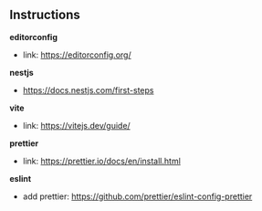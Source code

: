 ## Instructions

**editorconfig**

- link: https://editorconfig.org/

**nestjs**

- https://docs.nestjs.com/first-steps

**vite**

- link: https://vitejs.dev/guide/

**prettier**

- link: https://prettier.io/docs/en/install.html

**eslint**

- add prettier: https://github.com/prettier/eslint-config-prettier
